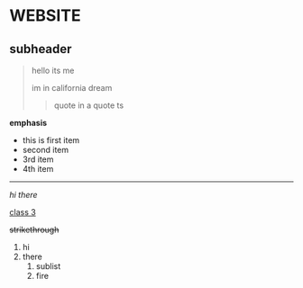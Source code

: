 # WEBSITE

## subheader

> hello
> its me
>
> im in california dream
>
> > quote in a quote ts

**emphasis**

+ this is first item
+ second item
+ 3rd item
+ 4th item

---

*hi there*

[class 3](class3)

~~strikethrough~~

1. hi
2. there
   1. sublist
   2. fire
